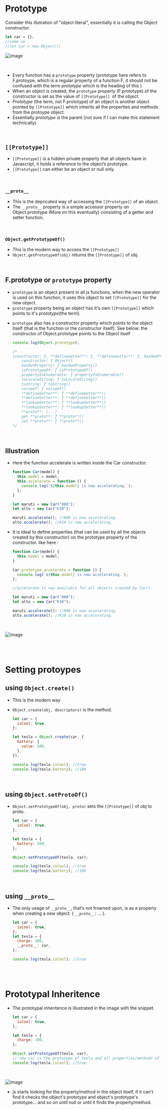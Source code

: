 # Prototype

Consider this illutration of "object literal", essentially it is calling the Object constructor.

```js
let car = {};
//same as
//let car = new Object();
```

![image](../_assets/proto1.jpg)

<br>

- Every function has a `prototype` property (prototype here refers to F.protoype, which is a regular property of a function F, it should not be confused with the term _prototype_ which is the heading of this )
- When an object is created, the `prototype` property (F.prototype) of the constructor is set as the value of `[[Prototype]] `of the object.
- _Prototype_ (the term, not F.prototype) of an object is another object pointed by `[[Prototype]]` which inherits all the properties and methods from the protoype object.
- Essentially _prototype_ is the parent (not sure if I can make this statement technically)

<br>

## `[[Prototype]]`

- `[[Prototype]]` is a hidden private property that all objects have in Javascript, it holds a reference to the object’s prototype.
- `[[Prototype]]` can either be an object or null only.

<br>

### `__proto__`

- This is the depricated way of accessing the `[[Prototype]]` of an object.
- The `__proto__` property is a simple accessor property on Object.prototype (More on this eventually) consisting of a getter and setter function.

<br>

### `Object.getPrototypeOf()`

- This is the modern way to access the `[[Prototype]]`
- `Object.getPrototypeOf(obj)` returns the `[[Prototype]]` of obj.

<br>

## **F.prototype** or `prototype` property

- `prototype` is an object present in all js functions, when the new operator is used on this function, it uses this object to set `[[Prototype]]` for the new object.
- `prototype` property being an object has it's own `[[Prototype]]` which points to it's _prototype_(the term).

* `prototype` also has a constructor property which points to the object itself (that is the function or the constructor itself). See below: the constructor of Object.prototype points to the Object itself

  ```js
  console.log(Object.prototype);

  /*
  {constructor: ƒ, **defineGetter**: ƒ, **defineSetter**: ƒ, hasOwnProperty: ƒ, **lookupGetter**: ƒ, …}
      constructor: ƒ Object() 
      hasOwnProperty: ƒ hasOwnProperty()
      isPrototypeOf: ƒ isPrototypeOf()
      propertyIsEnumerable: ƒ propertyIsEnumerable()
      toLocaleString: ƒ toLocaleString()
      toString: ƒ toString()
      valueOf: ƒ valueOf()
      **defineGetter**: ƒ **defineGetter**()
      **defineSetter**: ƒ **defineSetter**()
      **lookupGetter**: ƒ **lookupGetter**()
      **lookupSetter**: ƒ **lookupSetter**()
      **proto**: (...)
      get **proto**: ƒ **proto**()
      set **proto**: ƒ **proto**()
  */
  ```

<br>

## Illustration

- Here the function accelerate is written inside the Car constructor:

  ```js
  function Car(model) {
    this.model = model;
    this.accelerate = function () {
      console.log(`${this.model} is now accelerating.`);
    };
  }

  let maruti = new Car("800");
  let alto = new Car("K10");

  maruti.accelerate(); //800 is now accelerating.
  alto.accelerate(); //K10 is now accelerating.
  ```

- It is ideal to define properties (that can be used by all the objects created by this constructor) on the prototype property of the constructor. like here :

  ```js
  function Car(model) {
    this.model = model;
  }

  Car.prototype.accelerate = function () {
    console.log(`${this.model} is now accelerating.`);
  };

  //accelerate is now available for all objects created by Car().

  let maruti = new Car("800");
  let alto = new Car("K10");

  maruti.accelerate(); //800 is now accelerating.
  alto.accelerate(); //K10 is now accelerating.
  ```

<br>

![image](../_assets/proto2.jpg)

<br>
<br>

# Setting protoypes

## using `Object.create()`

- This is the modern way
- `Object.create(obj, descriptors)` is the method.

  ```js
  let car = {
    isCool: true,
  };

  let tesla = Object.create(car, {
    battery: {
      value: 100,
    },
  });

  console.log(tesla.isCool); //true
  console.log(tesla.battery); //100
  ```

<br>

## using `Object.setProtoOf()`

- `Object.setPrototypeOf(obj, proto)` sets the `[[Prototype]]` of obj to proto.

  ```js
  let car = {
    isCool: true,
  };

  let tesla = {
    battery: 100,
  };

  Object.setPrototypeOf(tesla, car);

  console.log(tesla.isCool); //true
  console.log(tesla.battery); //100
  ```

<br>

## using `__proto__`

- The only usage of `__proto__`, that’s not frowned upon, is as a property when creating a new object: { `__proto__`: ... }.

  ```js
  let car = {
    isCool: true,
  };
  let tesla = {
    charge: 100,
    __proto__: car,
  };

  console.log(tesla.isCool); //true
  ```

<br>
<br>

# Prototypal Inheritence

- The prototypal inheritence is illustrated in the image with the snippet.

  ```js
  let car = {
    isCool: true,
  };

  let tesla = {
    charge: 100,
  };

  Object.setPrototypeOf(tesla, car);
  // now car is the prototype of tesla and all properties/methods of car is accessible by tesla
  console.log(tesla.isCool); //true
  ```

  <br>

![image](../_assets/proto3.jpg)

- js starts looking for the property/method in the object itself, if it can't find it checks the object's prototype and object's prototype's prototype... and so on until null or until it finds the property/method.

<br>
<br>
